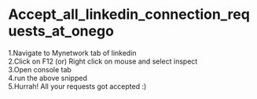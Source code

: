 # Accept_all_linkedin_connection_requests_at_onego
1.Navigate to Mynetwork tab of linkedin <br>
2.Click on F12 (or) Right click on mouse and select inspect <br>
3.Open console tab <br>
4.run the above snipped <br>
5.Hurrah! All your requests got accepted :) <br>
